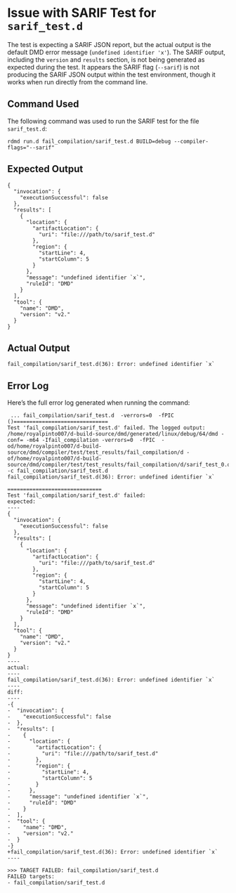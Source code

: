 # Issue with SARIF Test for `sarif_test.d`

The test is expecting a SARIF JSON report, but the actual output is the default DMD error message (`undefined identifier 'x'`). The SARIF output, including the `version` and `results` section, is not being generated as expected during the test. It appears the SARIF flag (`--sarif`) is not producing the SARIF JSON output within the test environment, though it works when run directly from the command line.

## Command Used

The following command was used to run the SARIF test for the file `sarif_test.d`:

```
rdmd run.d fail_compilation/sarif_test.d BUILD=debug --compiler-flags="--sarif"
```

## Expected Output

```
{
  "invocation": {
    "executionSuccessful": false
  },
  "results": [
    {
      "location": {
        "artifactLocation": {
          "uri": "file:///path/to/sarif_test.d"
        },
        "region": {
          "startLine": 4,
          "startColumn": 5
        }
      },
      "message": "undefined identifier `x`",
      "ruleId": "DMD"
    }
  ],
  "tool": {
    "name": "DMD",
    "version": "v2."
  }
}
```

## Actual Output

```text
fail_compilation/sarif_test.d(36): Error: undefined identifier `x`
```

## Error Log

Here’s the full error log generated when running the command:

```
 ... fail_compilation/sarif_test.d  -verrors=0  -fPIC ()==============================
Test 'fail_compilation/sarif_test.d' failed. The logged output:
/home/royalpinto007/d-build-source/dmd/generated/linux/debug/64/dmd -conf= -m64 -Ifail_compilation -verrors=0  -fPIC  -od/home/royalpinto007/d-build-source/dmd/compiler/test/test_results/fail_compilation/d -of/home/royalpinto007/d-build-source/dmd/compiler/test/test_results/fail_compilation/d/sarif_test_0.o  -c fail_compilation/sarif_test.d 
fail_compilation/sarif_test.d(36): Error: undefined identifier `x`

==============================
Test 'fail_compilation/sarif_test.d' failed: 
expected:
----
{
  "invocation": {
    "executionSuccessful": false
  },
  "results": [
    {
      "location": {
        "artifactLocation": {
          "uri": "file:///path/to/sarif_test.d"
        },
        "region": {
          "startLine": 4,
          "startColumn": 5
        }
      },
      "message": "undefined identifier `x`",
      "ruleId": "DMD"
    }
  ],
  "tool": {
    "name": "DMD",
    "version": "v2."
  }
}
----
actual:
----
fail_compilation/sarif_test.d(36): Error: undefined identifier `x`
----
diff:
----
-{
-  "invocation": {
-    "executionSuccessful": false
-  },
-  "results": [
-    {
-      "location": {
-        "artifactLocation": {
-          "uri": "file:///path/to/sarif_test.d"
-        },
-        "region": {
-          "startLine": 4,
-          "startColumn": 5
-        }
-      },
-      "message": "undefined identifier `x`",
-      "ruleId": "DMD"
-    }
-  ],
-  "tool": {
-    "name": "DMD",
-    "version": "v2."
-  }
-}
+fail_compilation/sarif_test.d(36): Error: undefined identifier `x`
----

>>> TARGET FAILED: fail_compilation/sarif_test.d
FAILED targets:
- fail_compilation/sarif_test.d
```
